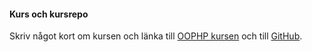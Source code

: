 #### Kurs och kursrepo

Skriv något kort om kursen och länka till [OOPHP kursen](https://github.com/moody94/oophp_v5) och till [GitHub](https://github.com/moody94/design-v2).
